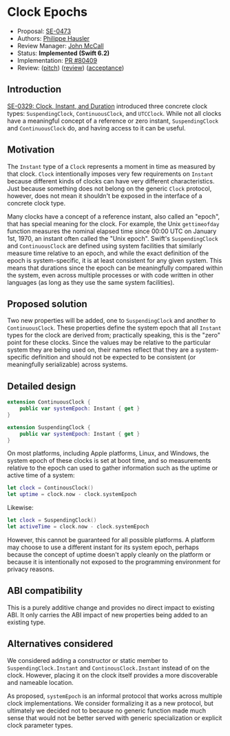 # Clock Epochs

* Proposal: [SE-0473](0473-clock-epochs.md)
* Authors: [Philippe Hausler](https://github.com/phausler)
* Review Manager: [John McCall](https://github.com/rjmccall)
* Status: **Implemented (Swift 6.2)**
* Implementation: [PR #80409](https://github.com/swiftlang/swift/pull/80409)
* Review: ([pitch](https://forums.swift.org/t/pitch-suspendingclock-and-continuousclock-epochs/78017)) ([review](https://forums.swift.org/t/se-0473-clock-epochs/78923)) ([acceptance](https://forums.swift.org/t/accepted-se-0473-clock-epochs/79221))

## Introduction

[SE-0329: Clock, Instant, and Duration](https://github.com/swiftlang/swift-evolution/blob/main/proposals/0329-clock-instant-duration.md) introduced three concrete clock types: `SuspendingClock`, `ContinuousClock`, and `UTCClock`. While not all clocks have a meaningful concept of a reference or zero instant, `SuspendingClock` and `ContinuousClock` do, and having access to it can be useful.

## Motivation

The `Instant` type of a `Clock` represents a moment in time as measured by that clock. `Clock` intentionally imposes very few requirements on `Instant` because different kinds of clocks can have very different characteristics. Just because something does not belong on the generic `Clock` protocol, however, does not mean it shouldn't be exposed in the interface of a concrete clock type.

Many clocks have a concept of a reference instant, also called an "epoch", that has special meaning for the clock. For example, the Unix `gettimeofday` function measures the nominal elapsed time since 00:00 UTC on January 1st, 1970, an instant often called the "Unix epoch". Swift's `SuspendingClock` and `ContinuousClock` are defined using system facilities that similarly measure time relative to an epoch, and while the exact definition of the epoch is system-specific, it is at least consistent for any given system. This means that durations since the epoch can be meaningfully compared within the system, even across multiple processes or with code written in other languages (as long as they use the same system facilities).

## Proposed solution

Two new properties will be added, one to `SuspendingClock` and another to `ContinuousClock`. These properties define the system epoch that all `Instant` types for the clock are derived from; practically speaking, this is the "zero" point for these clocks. Since the values may be relative to the particular system they are being used on, their names reflect that they are a system-specific definition and should not be expected to be consistent (or meaningfully serializable) across systems.

## Detailed design

```swift
extension ContinuousClock {
    public var systemEpoch: Instant { get }
}

extension SuspendingClock {
    public var systemEpoch: Instant { get }
}
```

On most platforms, including Apple platforms, Linux, and Windows, the system epoch of these clocks is set at boot time, and so measurements relative to the epoch can used to gather information such as the uptime or active time of a system:

```swift
let clock = ContinousClock()
let uptime = clock.now - clock.systemEpoch
```

Likewise:

```swift
let clock = SuspendingClock()
let activeTime = clock.now - clock.systemEpoch
```

However, this cannot be guaranteed for all possible platforms. A platform may choose to use a different instant for its system epoch, perhaps because the concept of uptime doesn't apply cleanly on the platform or because it is intentionally not exposed to the programming environment for privacy reasons.

## ABI compatibility

This is a purely additive change and provides no direct impact to existing ABI. It only carries the ABI impact of new properties being added to an existing type.

## Alternatives considered

We considered adding a constructor or static member to `SuspendingClock.Instant` and `ContinousClock.Instant` instead of on the clock. However, placing it on the clock itself provides a more discoverable and nameable location.

As proposed, `systemEpoch` is an informal protocol that works across multiple clock implementations. We consider formalizing it as a new protocol, but ultimately we decided not to because no generic function made much sense that would not be better served with generic specialization or explicit clock parameter types.

